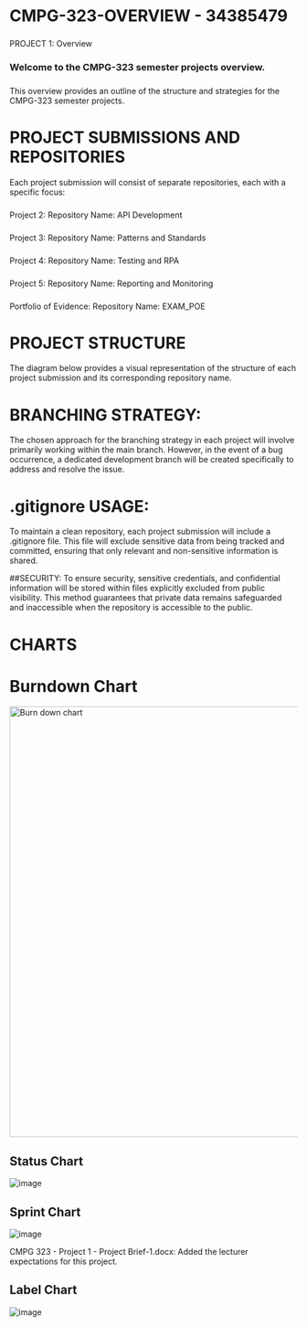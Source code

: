 # CMPG-323-OVERVIEW - 34385479

###

PROJECT 1: Overview
### Welcome to the CMPG-323 semester projects overview.
###
This overview provides an outline of the structure and strategies for the CMPG-323 semester projects.
###
# PROJECT SUBMISSIONS AND REPOSITORIES
Each project submission will consist of separate repositories, each with a specific focus:
###
Project 2:
Repository Name: API Development
###

Project 3:
Repository Name: Patterns and Standards
###

Project 4:
Repository Name: Testing and RPA
###

Project 5:
Repository Name: Reporting and Monitoring
###

Portfolio of Evidence:
Repository Name: EXAM_POE

###
###

# PROJECT STRUCTURE
The diagram below provides a visual representation of the structure of each project submission and its corresponding repository name.
# BRANCHING STRATEGY:
The chosen approach for the branching strategy in each project will involve primarily working within the main branch. However, in the event of a bug occurrence, a dedicated development branch will be created specifically to address and resolve the issue.
# .gitignore USAGE:
To maintain a clean repository, each project submission will include a .gitignore file. This file will exclude sensitive data from being tracked and committed, ensuring that only relevant and non-sensitive information is shared.

##SECURITY:
To ensure security, sensitive credentials, and confidential information will be stored within files explicitly excluded from public visibility. This method guarantees that private data remains safeguarded and inaccessible when the repository is accessible to the public.

###
# CHARTS

###
###

# Burndown Chart
<img width="754" alt="Burn down chart" src="https://github.com/kayleeyana/CMPG-323-Overview---34385479/assets/112712495/7c9f63ec-a04e-4cb8-82ce-867c321f5763">

###
###

## Status Chart
![image](https://github.com/kayleeyana/CMPG-323-Overview---34385479/assets/112712495/1687481e-843b-4515-bf0b-043fb64065f3)

###
###

## Sprint Chart
![image](https://github.com/kayleeyana/CMPG-323-Overview---34385479/assets/112712495/91fda10a-7ccc-4b38-8d96-74bab72db6b6)

CMPG 323 - Project 1 - Project Brief-1.docx: Added the lecturer expectations for this project.



###
###

## Label Chart
![image](https://github.com/kayleeyana/CMPG-323-Overview---34385479/assets/112712495/a7cf7169-d342-4d74-961d-c9735b483e10)


